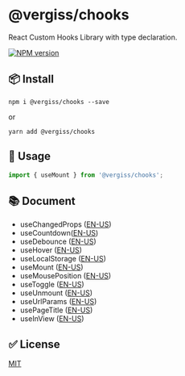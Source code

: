 # @vergiss/chooks

React Custom Hooks Library with type declaration.

[![NPM version][version-badge]][1]

## 📦 Install

```shell script
npm i @vergiss/chooks --save
```
or
```shell script
yarn add @vergiss/chooks
```

## 🔨 Usage

```javascript
import { useMount } from '@vergiss/chooks';
```

## 📚 Document

- useChangedProps ([EN-US](https://github.com/divasatanica/chooks/blob/master/src/hooks/useChangedProps/index.en-US.md))
- useCountdown([EN-US](https://github.com/divasatanica/chooks/blob/master/src/hooks/useCountdown/index.en-US.md))
- useDebounce ([EN-US](https://github.com/divasatanica/chooks/blob/master/src/hooks/useDebounce/index.en-US.md))
- useHover ([EN-US](https://github.com/divasatanica/chooks/blob/master/src/hooks/useHover/index.en-US.md))
- useLocalStorage ([EN-US](https://github.com/divasatanica/chooks/blob/master/src/hooks/useLocalStorage/index.en-US.md))
- useMount ([EN-US](https://github.com/divasatanica/chooks/blob/master/src/hooks/useMount/index.en-US.md))
- useMousePosition ([EN-US](https://github.com/divasatanica/chooks/blob/master/src/hooks/useMousePosition/index.en-US.md))
- useToggle ([EN-US](https://github.com/divasatanica/chooks/blob/master/src/hooks/useToggle/index.en-US.md))
- useUnmount ([EN-US](https://github.com/divasatanica/chooks/blob/master/src/hooks/useUnmount/index.en-US.md))
- useUrlParams ([EN-US](https://github.com/divasatanica/chooks/blob/master/src/hooks/useUrlParams/index.en-US.md))
- usePageTitle ([EN-US](https://github.com/divasatanica/chooks/blob/master/src/hooks/usePageTitle/index.en-US.md))
- useInView ([EN-US](https://github.com/divasatanica/chooks/blob/master/src/hooks/useInView/index.en-US.md))

## ✅ License

[MIT](https://github.com/divasatanica/chooks/blob/master/LICENSE)


[1]: https://www.npmjs.com/package/@vergiss/chooks
[version-badge]: https://img.shields.io/npm/v/@vergiss/chooks.svg?style=flat
